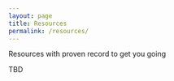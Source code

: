 ```yaml
---
layout: page
title: Resources
permalink: /resources/
---
```


Resources with proven record to get you going

TBD

